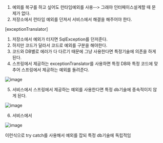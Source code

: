 1. 예외를 복구를 하고 싶어도 런타임예외를 사용--> 그래야 인터페이스설계할 때 문제가 없다.
2. 저장소에서 런타임 예외를 던져서 서비스에서 해결을 해주어야 한다.

[exceptionTranslator]

1. 저장소에서 예외가 터지면 SqlException를 던저준다.
2. 하지만 코드가 달라서 코드로 예외를 구분을 해야한다.
3. 코드와 DB별로 에러가 다 다르기 때문에 그냥 사용한다면 특정기술에 의존을 하게 된다.
4. 스프링에서 제공하는 exceptionTranslator를 사용하면 특정 DB와 특정 코드에 맞추어 스프링에서 제공하는 예외를 돌려준다.

![image](https://user-images.githubusercontent.com/108928206/189134877-1f27056b-8df2-4ece-8012-a1fb748a99a3.png)

5. 서비스에서 스프링에서 제공하는 예외를 사용한다면 특정 db기술에 종속적이지 않게 된다.

![image](https://user-images.githubusercontent.com/108928206/189135092-fcf64a63-5c8f-4914-8f4e-744562d84401.png)

6. 서비스에서

![image](https://user-images.githubusercontent.com/108928206/189137097-65260e08-5f3b-4d6e-affd-c578e7bba356.png)

이런식으로 try catch를 사용해서 예외를 잡되 특정 db기술에 독립적임
